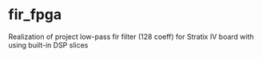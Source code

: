 # fir_fpga
Realization of project low-pass fir filter (128 coeff) for Stratix IV board with using built-in DSP slices
